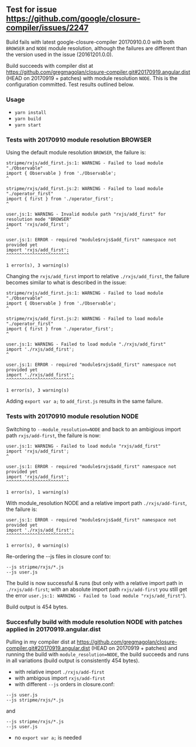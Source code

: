 ## Test for issue https://github.com/google/closure-compiler/issues/2247

Build fails with latest google-closure-compiler 20170910.0.0 with both `BROWSER` and `NODE` module resolution, although the failures are different than the version used in the issue (20161201.0.0).

Build succeeds with compiler dist at https://github.com/gregmagolan/closure-compiler.git#20170919.angular.dist (HEAD on 20170919 + patches) with module resolution `NODE`. This is the configuration committed. Test results outlined below.

### Usage

* `yarn install`
* `yarn build`
* `yarn start`

### Tests with 20170910 module resolution BROWSER

Using the default module resolution `BROWSER`, the failure is:

```
stripme/rxjs/add_first.js:1: WARNING - Failed to load module "./Observable"
import { Observable } from './Observable';
^

stripme/rxjs/add_first.js:2: WARNING - Failed to load module "./operator_first"
import { first } from './operator_first';
^

user.js:1: WARNING - Invalid module path "rxjs/add_first" for resolution mode "BROWSER"
import 'rxjs/add_first';
^

user.js:1: ERROR - required "module$rxjs$add_first" namespace not provided yet
import 'rxjs/add_first';
^^^^^^^^^^^^^^^^^^^^^^^^

1 error(s), 3 warning(s)
```

Changing the `rxjs/add_first` import to relative `./rxjs/add_first`, the failure becomes similar to what is described in the issue:

```
stripme/rxjs/add_first.js:1: WARNING - Failed to load module "./Observable"
import { Observable } from './Observable';
^

stripme/rxjs/add_first.js:2: WARNING - Failed to load module "./operator_first"
import { first } from './operator_first';
^

user.js:1: WARNING - Failed to load module "./rxjs/add_first"
import './rxjs/add_first';
^

user.js:1: ERROR - required "module$rxjs$add_first" namespace not provided yet
import './rxjs/add_first';
^^^^^^^^^^^^^^^^^^^^^^^^^^

1 error(s), 3 warning(s)
```

Adding `export var a;` to `add_first.js` results in the same failure.

### Tests with 20170910 module resolution NODE

Switching to `--module_resolution=NODE` and back to an ambigious import path `rxjs/add-first`, the failure is now:

```
user.js:1: WARNING - Failed to load module "rxjs/add_first"
import 'rxjs/add_first';
^

user.js:1: ERROR - required "module$rxjs$add_first" namespace not provided yet
import 'rxjs/add_first';
^^^^^^^^^^^^^^^^^^^^^^^^

1 error(s), 1 warning(s)
```

With module_resolution NODE and a relative import path `./rxjs/add-first`, the failure is:

```
user.js:1: ERROR - required "module$rxjs$add_first" namespace not provided yet
import './rxjs/add_first';
^^^^^^^^^^^^^^^^^^^^^^^^^^

1 error(s), 0 warning(s)
```

Re-ordering the --js files in closure conf to:

```
--js stripme/rxjs/*.js
--js user.js
```

The build is now successful & runs (but only with a relative import path in `./rxjs/add-first`; with an absolute import path `rxjs/add-first` you still get the error `user.js:1: WARNING - Failed to load module "rxjs/add_first"`).

Build output is 454 bytes.

### Succesfully build with module resolution NODE with patches applied in 20170919.angular.dist

Pulling in my compiler dist at https://github.com/gregmagolan/closure-compiler.git#20170919.angular.dist (HEAD on 20170919 + patches) and running the build with `module_resolution=NODE`, the build succeeds and runs in all variations (build output is consistently 454 bytes).

* with relative import `./rxjs/add-first`
* with ambigous import `rxjs/add-first`
* with different `--js` orders in closure.conf:

```
--js user.js
--js stripme/rxjs/*.js
```

and

```
--js stripme/rxjs/*.js
--js user.js
```

* no `export var a;` is needed
